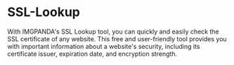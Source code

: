 # SSL-Lookup
With IMGPANDA's SSL Lookup tool, you can quickly and easily check the SSL certificate of any website. This free and user-friendly tool provides you with important information about a website's security, including its certificate issuer, expiration date, and encryption strength.
